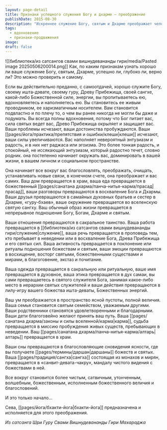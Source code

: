 ```yaml
---
layout: page-detail
title: Признаки успешного служения Богу и дхарме – преображение
publishDate: 2015-08-30
description: "Искреннее служение Богу, святым и Дхарме преображает человека: он наполняется вдохновением, энтузиазмом и радостью, его жизнь становится сакральной, а окружение - благословенным. Всё вокруг и внутри преображается: дом - в храм, семья - в святое сообщество, деятельность - в служение, а ум - в пространство ясности. Это путь постоянного духовного роста и благословения."
tags:
  - вдохновение
  - признаки-продвижения
image: 
draft: false
---
```

![[библиотека/из сатсангов свами вишнудевананды гири/media/Pasted image 20250506200014.png]]
Как, по каким признакам узнать хорошо ли ваше служение Богу, святым, Дхарме, успешно ли, глубоко ли, верно ли? Это можно проверить и самому.

Если вы действительно преданно, с самоотдачей, хорошо служите Богу, своему ишта-дэвате, своему гуру, Древу Прибежища, своей сангхе, какой-либо Божественной силе, энергии, вы пропитываетесь ею, вдохновляетесь и наполняетесь ею. Вы становитесь ее живым проводником, ее харизматичным носителем. Вам становится подвластно и по плечу то, о чем вы ранее никогда не могли бы даже и подумать. Вы всегда полны вдохновения, потому что Бог питает вас, сила святых ведет вас, Древо Прибежища окрыляет и защищает вас. Ваши проблемы исчезают, ваши достоинства пробуждаются. Ваши [[pages/йога/практика/препятствия и ошибки/клеши|клеши]] исчезают, ваши силы увеличиваются. Вас наполняет невероятный энтузиазм и радость, и в них нет раджаса или эгоизма. Это более тонкая радость, и спокойный, не иссякающий энтузиазм, который радостно течет, словно родник. она постепенно начинает окружать вас, доминировать в вашей жизни, в вашем личном и социальном пространстве.

Она начинает все вокруг вас благословлять, преображать, очищать, устанавливать новые связи, в конечном счете, она преображает и вас самих. Ваш дом превращается в храм, ваша еда превращается в божественный [[pages/санатана дхарма/панча-нитья-карма/прасад|прасад]], ваши разговоры превращаются в восхваление Бога и Дхармы. Ваши друзья превращаются в самайных духовных братьев и сестер в Дхарме, «гуру-бхаев», ваше окружение превращается во вселенскую святую сангху. Ваш обычный образ жизни превращается в непрерывное подношение Богу, Богам, Дхарме и святым.

Ваши отношения превращаются в сакральное таинство. Ваша работа превращается в [[библиотека/из сатсангов свами вишнудевананды гири/служение|служение]], ваша речь превращается в проповедь тем, кто пребывает в неведении или в восхваление Бога, Древа Прибежища и его святых сил. Ваша активность превращается в поклонение или ритуалы подношения божествам и святым, ваши эмоции превращаются в восхищение, восторг святыми, божественными существами и мирами, в благоговение, экстаз и почитание.

Ваша одежда превращается в сакральную или ритуальную, ваше имя превращается в духовное, ваша этика превращается в дух самаи, вы сами превращаетесь в святого служителя Бога, занимая какое-либо место в иерархии святых служителей и ваши действия превращаются в лилу-игру вашего божества ишта-деваты, Божественных энергий.

Ваш ум преображается в пространство ясной пустоты, полной величия. Ваша семья становится святым семейством, уважаемым другими. Ваши родственники становятся удовлетворенными и благодарными. Ваши дети благоговейно желают принять ваш путь. Ваша [[pages/санатана дхарма/законы и силы вселенной/карма|карма]], судьба превращается в миссию пробуждения живых существ, пребывающих в неведении. Ваш [[pages/санатана дхарма/панча-нитья-карма/алтарь|алтарь]] превращается в храм.

Ваши сны превращаются в благословляющие сновидения ясности, где вы получаете [[pages/термины/даршан|даршаны]] божеств и святых. Ваша [[pages/традиция/сангха|сангха]] состоящая из монахов и мирян, превращается в «санвит-девата-чакру», мандалу чистого видения с божествами в ней.

Все вокруг становится более чистым, сатвичным, утонченным, волшебным, божественным, исполненным божественного величия и благословений.

И это только начало...

Сева, [[pages/йога/бхакти-йога|бхакти-йога]] предназначена и исполняется для этого преображения.

*Из сатсанга Шри Гуру Свами Вишнудевананды Гири Махараджа*
